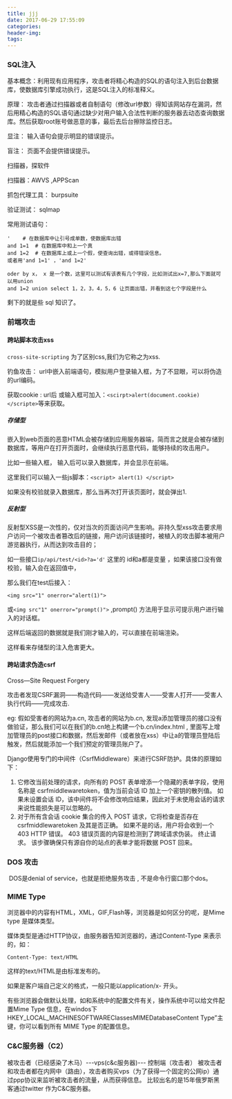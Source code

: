 ```yaml
---
title: jjj
date: 2017-06-29 17:55:09
categories:
header-img:
tags:
---
```




### SQL注入

基本概念：利用现有应用程序，攻击者将精心构造的SQL的语句注入到后台数据库，使数据库引擎成功执行，这是SQL注入的标准释义。

原理： 攻击者通过扫描器或者自制语句（修改url参数）得知该网站存在漏洞，然后用精心构造的SQL语句通过缺少对用户输入合法性判断的服务器去动态查询数据库。然后获取root账号做恶意的事，最后去后台擦除监控日志。

显注： 输入语句会提示明显的错误提示。

盲注： 页面不会提供错误提示。



 扫描器，探软件

扫描器：AWVS ,APPScan 

抓包代理工具： burpsuite

 验证测试： sqlmap

 

常用测试语句：

```
'    # 在数据库中让引号成单数，使数据库出错
and 1=1  # 在数据库中和上一个真
and 1=2  # 在数据库上或上一个假，使查询出错，或得错误信息。
或者用'and 1=1' ，'and 1=2'

oder by x， x 是一个数，这里可以测试有该表有几个字段，比如测试出x=7,那么下面就可以用union
and 1=2 union select 1，2，3，4，5，6 让页面出错，并看到这七个字段是什么
```

剩下的就是些 sql 知识了。


### 前端攻击
#### 跨站脚本攻击xss

`cross-site-scripting`   为了区别css,我们为它称之为xss.

钓鱼攻击： url中嵌入前端语句，模拟用户登录输入框，为了不显眼，可以将伪造的url编码。

获取cookie  :   url后 或输入框可加入：`<scirpt>alert(document.cookie)</scripte>`等来获取。



##### 存储型

嵌入到web页面的恶意HTML会被存储到应用服务器端，简而言之就是会被存储到数据库，等用户在打开页面时，会继续执行恶意代码，能够持续的攻击用户。

比如一些输入框， 输入后可以录入数据库，并会显示在前端。

这里我们可以输入一些js脚本：`<script> alert(1) </script>`

如果没有校验就录入数据库，那么当再次打开该页面时，就会弹出1.



##### 反射型

反射型XSS是一次性的，仅对当次的页面访问产生影响。非持久型xss攻击要求用户访问一个被攻击者篡改后的链接，用户访问该链接时，被植入的攻击脚本被用户游览器执行，从而达到攻击目的；

如一些接口`ip/api/test/<id>?a='d'` 这里的 id和a都是变量 ，如果该接口没有做 校验，输入会在返回值中，

那么我们在test后接入：

`<img src="1" onerror="alert(1)">`

或`<img src"1" onerror="prompt()">`  ,prompt() 方法用于显示可提示用户进行输入的对话框。

这样后端返回的数据就是我们刚才输入的，可以直接在前端渲染。



这样看来存储型的注入危害更大。



#### 跨站请求伪造csrf

Cross—Site Request Forgery

攻击者发现CSRF漏洞——构造代码——发送给受害人——受害人打开——受害人执行代码——完成攻击.

eg: 假如受害者的网站为a.cn,  攻击者的网站为b.cn,  发现a添加管理员的接口没有做验证，那么我们可以在我们的b.cn地上构建一个b.cn/index.html , 里面写上增加管理员的post接口和数据，然后发邮件（或者放在xss）中让a的管理员登陆后触发，然后就能添加一个我们预定的管理员账户了。



Django使用专门的中间件（CsrfMiddleware）来进行CSRF防护。具体的原理如下：

1. 它修改当前处理的请求，向所有的 POST 表单增添一个隐藏的表单字段，使用名称是 csrfmiddlewaretoken，值为当前会话 ID 加上一个密钥的散列值。 如果未设置会话 ID，该中间件将不会修改响应结果，因此对于未使用会话的请求来说性能损失是可以忽略的。
2. 对于所有含会话 cookie 集合的传入 POST 请求，它将检查是否存在 csrfmiddlewaretoken 及其是否正确。 如果不是的话，用户将会收到一个 403 HTTP 错误。 403 错误页面的内容是检测到了跨域请求伪装。 终止请求。
   该步骤确保只有源自你的站点的表单才能将数据 POST 回来。






### DOS 攻击

 DOS是denial of service，也就是拒绝服务攻击 , 不是命令行窗口那个dos。



### MIME Type

浏览器中的内容有HTML，XML，GIF,Flash等，浏览器是如何区分的呢，是Mime type  是媒体类型。

媒体类型是通过HTTP协议，由服务器告知浏览器的，通过Content-Type 来表示的，如：

`Content-Type: text/HTML`

这样的text/HTML是由标准发布的。

如果是客户端自己定义的格式，一般只能以application/x- 开头。

有些浏览器会做默认处理，如和系统中的配置文件有关，操作系统中可以给文件配置Mime Type 信息，在windos下HKEY_LOCAL_MACHINESOFTWAREClassesMIMEDatabaseContent Type”主键，你可以看到所有 MIME Type 的配置信息。




### C&C服务器（C2）
被攻击者（已经感染了木马）---vps(c&c服务器)--- 控制端（攻击者）
被攻击者和攻击者都在内网中（路由），攻击者购买vps（为了获得一个固定的公网ip）通过ppp协议来监听被攻击者的流量，从而获得信息。
比较出名的是15年俄罗斯黑客通过twitter 作为C&C服务器。
